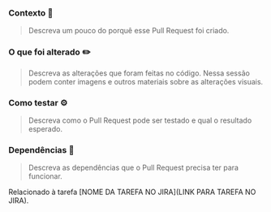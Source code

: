 ### Contexto :memo:

> Descreva um pouco do porquê esse Pull Request foi criado.

### O que foi alterado :pencil2:

> Descreva as alterações que foram feitas no código. Nessa sessão podem conter
> imagens e outros materiais sobre as alterações visuais.

### Como testar :gear:

> Descreva como o Pull Request pode ser testado e qual o resultado esperado.

### Dependências :link:

> Descreva as dependências que o Pull Request precisa ter para funcionar.

Relacionado à tarefa [NOME DA TAREFA NO JIRA](LINK PARA TAREFA NO JIRA).
